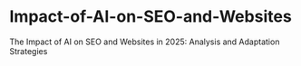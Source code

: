 # Impact-of-AI-on-SEO-and-Websites
The Impact of AI on SEO and Websites in 2025: Analysis and Adaptation Strategies
